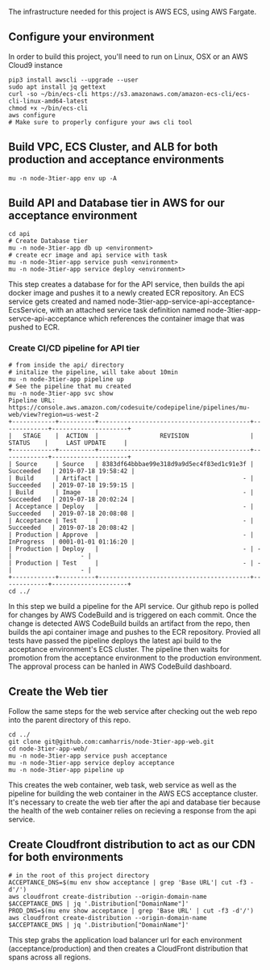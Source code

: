 The infrastructure needed for this project is AWS ECS, using AWS Fargate. 

## Configure your environment
In order to build this project, you'll need to run on Linux, OSX or an AWS Cloud9 instance
```
pip3 install awscli --upgrade --user 
sudo apt install jq gettext
curl -so ~/bin/ecs-cli https://s3.amazonaws.com/amazon-ecs-cli/ecs-cli-linux-amd64-latest
chmod +x ~/bin/ecs-cli
aws configure
# Make sure to properly configure your aws cli tool
```

## Build VPC, ECS Cluster, and ALB for both production and acceptance environments
```
mu -n node-3tier-app env up -A
```

## Build API and Database tier in AWS for our acceptance environment
```
cd api
# Create Database tier
mu -n node-3tier-app db up <environment>
# create ecr image and api service with task
mu -n node-3tier-app service push <environment>
mu -n node-3tier-app service deploy <environment> 
```
This step creates a database for for the API service, then
builds the api docker image and pushes it to a newly created ECR repository.
An ECS service gets created and named node-3tier-app-service-api-acceptance-EcsService, with an
attached service task definition named node-3tier-app-servce-api-acceptance which references the
container image that was pushed to ECR. 

### Create CI/CD pipeline for API tier 
```
# from inside the api/ directory
# initalize the pipeline, will take about 10min
mu -n node-3tier-app pipeline up
# See the pipeline that mu created
mu -n node-3tier-app svc show 
Pipeline URL:   https://console.aws.amazon.com/codesuite/codepipeline/pipelines/mu-web/view?region=us-west-2
+------------+----------+------------------------------------------+-------------+---------------------+
|   STAGE    |  ACTION  |                 REVISION                 |   STATUS    |     LAST UPDATE     |
+------------+----------+------------------------------------------+-------------+---------------------+
| Source     | Source   | 8383df64bbbae99e318d9a9d5ec4f83ed1c91e3f | Succeeded   | 2019-07-18 19:58:42 |
| Build      | Artifact |                                        - | Succeeded   | 2019-07-18 19:59:15 |
| Build      | Image    |                                        - | Succeeded   | 2019-07-18 20:02:24 |
| Acceptance | Deploy   |                                        - | Succeeded   | 2019-07-18 20:08:08 |
| Acceptance | Test     |                                        - | Succeeded   | 2019-07-18 20:08:42 |
| Production | Approve  |                                        - | InProgress  | 0001-01-01 01:16:20 |
| Production | Deploy   |                                        - | -           |                   - |
| Production | Test     |                                        - | -           |                   - |
+------------+----------+------------------------------------------+-------------+---------------------+
cd ../
```
In this step we build a pipeline for the API service. Our github repo is polled for changes
by AWS CodeBuild and is triggered on each commit. Once the change is detected AWS CodeBuild 
builds an artifact from the repo, then builds the api container image and pushes to the ECR
repository. Provied all tests have passed the pipeline deploys the latest api build to the 
acceptance environment's ECS cluster. The pipeline then waits for promotion from the 
acceptance environment to the production environment. The approval process can be hanled in AWS
CodeBuild dashboard. 


## Create the Web tier
Follow the same steps for the web service after checking out the web repo into the parent directory of this repo.
```
cd ../
git clone git@github.com:camharris/node-3tier-app-web.git
cd node-3tier-app-web/
mu -n node-3tier-app service push acceptance
mu -n node-3tier-app service deploy acceptance
mu -n node-3tier-app pipeline up
```
This creates the web container, web task, web service as well as the pipeline for building the web container in the AWS ECS acceptance cluster. It's necessary to create the web tier after the api and database tier because the health of the web container relies on recieving a response from the api service. 

## Create Cloudfront distribution to act as our CDN for both environments
```
# in the root of this project directory
ACCEPTANCE_DNS=$(mu env show acceptance | grep 'Base URL'| cut -f3 -d'/')
aws cloudfront create-distribution --origin-domain-name $ACCEPTANCE_DNS | jq '.Distribution["DomainName"]'
PROD_DNS=$(mu env show acceptance | grep 'Base URL' | cut -f3 -d'/')
aws cloudfront create-distribution --origin-domain-name $ACCEPTANCE_DNS | jq '.Distribution["DomainName"]'
```
This step grabs the application load balancer url for each environment (acceptance/production) and then creates a CloudFront distribution that spans across all regions.



